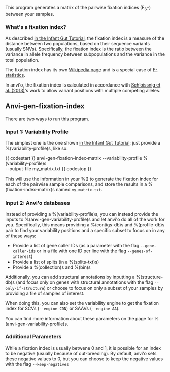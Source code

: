 This program generates a matrix of the pairwise fixation indices (F<sub>ST</sub>) between your samples.

### What's a fixation index?

As described [in the Infant Gut
Tutorial](https://merenlab.org/tutorials/infant-gut/#measuring-distances-between-metagenomes-with-fst),
the fixation index is a measure of the distance between two populations, based on their sequence
variants (usually SNVs). Specifically, the fixation index is the ratio between the variance in
allele frequency between subpopulations and the variance in the total population. 

The fixation index has its own [Wikipedia page](https://en.wikipedia.org/wiki/Fixation_index) and is
a special case of [F-statistics](https://en.wikipedia.org/wiki/F-statistics). 

In anvi'o, the fixation index is calculated in accordance with [Schloissnig et al.
(2013)](https://doi.org/10.1038/nature11711)'s work to allow variant positions with multiple
competing alleles.

## Anvi-gen-fixation-index

There are two ways to run this program. 

### Input 1: Variability Profile

The simplest one is the one shown [in the Infant Gut Tutorial](https://merenlab.org/tutorials/infant-gut/#measuring-distances-between-metagenomes-with-fst): just provide a %(variability-profile)s, like so: 

{{ codestart }}
anvi-gen-fixation-index-matrix --variability-profile %(variability-profile)s \
                               --output-file my_matrix.txt
{{ codestop }}

This will use the information in your %() to generate the fixation index for each of the pairwise sample comparisons, and store the results in a %(fixation-index-matrix)s named `my_matrix.txt`. 

### Input 2: Anvi'o databases

Instead of providing a %(variability-profile)s, you can instead provide the inputs to %(anvi-gen-variability-profile)s and let anvi'o do all of the work for you. Specifically, this means providing a %(contigs-db)s and %(profile-db)s pair to find your variability positions and a specific subset to focus on in any of these ways: 

- Provide a list of gene caller IDs (as a parameter with the flag `--gene-caller-ids` or in a file with one ID per line with the flag `--genes-of-interest`)
- Provide a list of splits (in a %(splits-txt)s)
- Provide a %(collection)s and %(bin)s

Additionally, you can add structural annotations by inputting a %(structure-db)s (and focus only on genes with structural annotations with the flag `--only-if-structure`) or choose to focus on only a subset of your samples by providing a file of samples of interest. 

When doing this, you can also set the variability engine to get the fixation index for SCVs (`--engine CDN`) or SAAVs (`--engine AA`). 

You can find more information about these parameters on the page for %(anvi-gen-variability-profile)s. 

### Additional Parameters

While a fixation index is usually betwene 0 and 1, it is possible for an index to be negative (usually because of out-breeding). By default, anvi'o sets these negative values to 0, but you can choose to keep the negative values with the flag `--keep-negatives`
